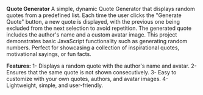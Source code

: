 **Quote Generator**
A simple, dynamic Quote Generator that displays random quotes from a predefined list. Each time the user clicks the "Generate Quote" button, a new quote is displayed, with the previous one being excluded from the next selection to avoid repetition. The generated quote includes the author's name and a custom avatar image. This project demonstrates basic JavaScript functionality such as generating random numbers. Perfect for showcasing a collection of inspirational quotes, motivational sayings, or fun facts.

**Features:**
1- Displays a random quote with the author's name and avatar.
2- Ensures that the same quote is not shown consecutively.
3- Easy to customize with your own quotes, authors, and avatar images.
4- Lightweight, simple, and user-friendly.
